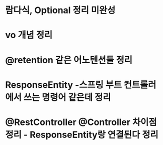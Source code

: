 # 람다식, Optional 정리 미완성




# vo 개념 정리
# @retention 같은 어노텐션들 정리
# ResponseEntity -스프링 부트 컨트롤러에서 쓰는 명령어 같은데 정리
# @RestController @Controller 차이점 정리 - ResponseEntity랑 연결된다 정리
